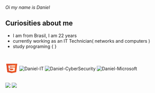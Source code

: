 _Oi my name is Daniel_
 ## Curiosities about me
- I am from Brasil, I am 22 years 
- currently working as an IT Technician( networks and computers )
- study programing {  }

## 
<div style="display: inline_block"><br>
  <img align="center" alt="Daniel-HTML" height="30" width="40" src="https://raw.githubusercontent.com/devicons/devicon/master/icons/html5/html5-original.svg">
  <img align="center" alt="Daniel-IT" height="30" width="40" src="https://encrypted-tbn0.gstatic.com/images?q=tbn:ANd9GcS9a128sxkzL6tVECDVTAOGBwNu5DlmvKX20Rl7QV8ZF4-0SDJf-U0wXoYt9m0WMuWoHCM&usqp=CAU">
   <img align="center" alt="Daniel-CyberSecurity" height="30" width="40" src="https://png.pngtree.com/png-clipart/20230330/original/pngtree-cyber-security-line-icon-png-image_9009047.png">
   <img align="center" alt="Daniel-Microsoft" height="30" width="40" src="https://upload.wikimedia.org/wikipedia/commons/thumb/2/25/Microsoft_icon.svg/2048px-Microsoft_icon.svg.png">
</div>

##

<div> 
  <a href = "danielcampanafsantos@gmail.com"><img src="https://img.shields.io/badge/-Gmail-%23333?style=for-the-badge&logo=gmail&logoColor=white" target="_blank"></a>
  <a href="https://www.linkedin.com/in/daniel-campana-811825227/" target="_blank"><img src="https://img.shields.io/badge/-LinkedIn-%230077B5?style=for-the-badge&logo=linkedin&logoColor=white" target="_blank"></a> 


 

<div> 


